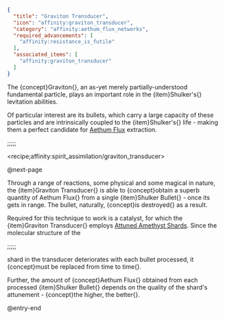 ```json
{
  "title": "Graviton Transducer",
  "icon": "affinity:graviton_transducer",
  "category": "affinity:aethum_flux_networks",
  "required_advancements": [
    "affinity:resistance_is_futile"
  ],
  "associated_items": [
    "affinity:graviton_transducer"
  ]
}
```

The {concept}Graviton{}, an as-yet merely partially-understood fundamental particle, plays an important role in the
{item}Shulker's{} levitation abilities.


Of particular interest are its bullets, which carry a large capacity of these particles and are intrinsically coupled
to the {item}Shulker's{} life - making them a perfect candidate for [Aethum Flux](^affinity:aethum_flux) extraction.

;;;;;

<recipe;affinity:spirit_assimilation/graviton_transducer>

@next-page

Through a range of reactions, some physical and some magical in nature, the {item}Graviton Transducer{} is able to
{concept}obtain a superb quantity of Aethum Flux{} from a single {item}Shulker Bullet{} - once its gets in range.
The bullet, naturally, {concept}is destroyed{} as a result.


Required for this technique to work is a catalyst, for which the {item}Graviton Transducer{} employs
[Attuned Amethyst Shards](^affinity:shard_attunement). Since the molecular structure of the

;;;;;

shard in the transducer deteriorates with each bullet processed, it {concept}must be replaced from time to time{}.


Further, the amount of {concept}Aethum Flux{} obtained from each processed {item}Shulker Bullet{} depends on the quality
of the shard's attunement - {concept}the higher, the better{}.

@entry-end